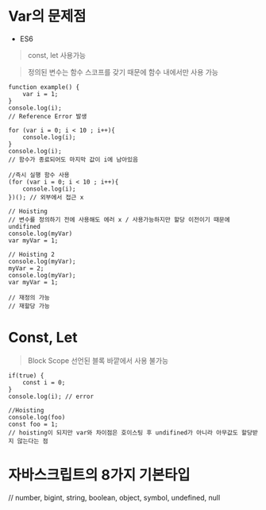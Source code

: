 # Var의 문제점

- ES6 
> const, let 사용가능

> 정의된 변수는 함수 스코프를 갖기 때문에 함수 내에서만 사용 가능

```
function example() {
    var i = 1;
}
console.log(i);
// Reference Error 발생

for (var i = 0; i < 10 ; i++){
    console.log(i);
}
console.log(i);
// 함수가 종료되어도 마지막 값이 i에 남아있음

//즉시 실행 함수 사용
(for (var i = 0; i < 10 ; i++){
    console.log(i);
})(); // 외부에서 접근 x

// Hoisting
// 변수를 정의하기 전에 사용해도 에러 x / 사용가능하지만 할당 이전이기 때문에 undifined 
console.log(myVar)
var myVar = 1;

// Hoisting 2
console.log(myVar);
myVar = 2;
console.log(myVar);
var myVar = 1;

// 재정의 가능
// 재할당 가능 
```

# Const, Let

> Block Scope
> 선언된 블록 바깥에서 사용 불가능 

```
if(true) {
    const i = 0;
}
console.log(i); // error

//Hoisting
console.log(foo)
const foo = 1;
// hoisting이 되지만 var와 차이점은 호이스팅 후 undifined가 아니라 아무값도 할당받지 않는다는 점

```



# 자바스크립트의 8가지 기본타입
// number, bigint, string, boolean, object, symbol, undefined, null
```
